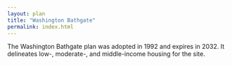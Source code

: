 ```yaml
---
layout: plan
title: "Washington Bathgate"
permalink: index.html
---
```


The Washington Bathgate plan was adopted in 1992 and expires in 2032. It delineates low-, moderate-, and middle-income housing for the site.